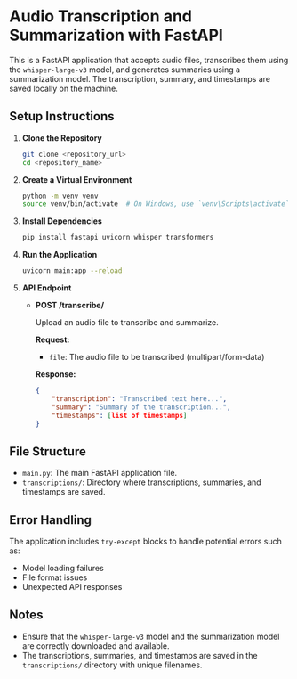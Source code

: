 # Audio Transcription and Summarization with FastAPI
 
This is a FastAPI application that accepts audio files, transcribes them using the `whisper-large-v3` model, and generates summaries using a summarization model. The transcription, summary, and timestamps are saved locally on the machine.

## Setup Instructions

1. **Clone the Repository**

    ```bash
    git clone <repository_url>
    cd <repository_name>
    ```

2. **Create a Virtual Environment**

    ```bash
    python -m venv venv
    source venv/bin/activate  # On Windows, use `venv\Scripts\activate`
    ```

3. **Install Dependencies**

    ```bash
    pip install fastapi uvicorn whisper transformers
    ```

4. **Run the Application**

    ```bash
    uvicorn main:app --reload
    ```

5. **API Endpoint**

    - **POST /transcribe/**

        Upload an audio file to transcribe and summarize.

        **Request:**
        - `file`: The audio file to be transcribed (multipart/form-data)

        **Response:**
        ```json
        {
            "transcription": "Transcribed text here...",
            "summary": "Summary of the transcription...",
            "timestamps": [list of timestamps]
        }
        ```

## File Structure

- `main.py`: The main FastAPI application file.
- `transcriptions/`: Directory where transcriptions, summaries, and timestamps are saved.

## Error Handling

The application includes `try-except` blocks to handle potential errors such as:
- Model loading failures
- File format issues
- Unexpected API responses

## Notes

- Ensure that the `whisper-large-v3` model and the summarization model are correctly downloaded and available.
- The transcriptions, summaries, and timestamps are saved in the `transcriptions/` directory with unique filenames.
